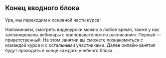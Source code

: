 ## Конец вводного блока

Ура, мы переходим к основной части курса! 

Напоминаем, смотреть видеоуроки можно в любое время, также у нас запланированы вебинары с преподавателем по расписанию. Первый — приветственный. На этом занятии вы сможете познакомиться с командой курса и с остальными участниками. Далее онлайн-занятия будут проходить в конце каждого учебного блока.